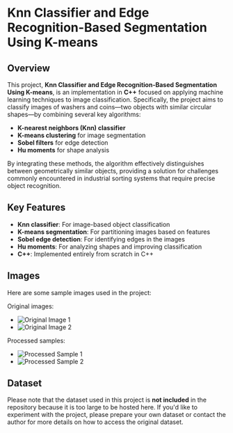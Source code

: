 # Knn Classifier and Edge Recognition-Based Segmentation Using K-means

## Overview

This project, **Knn Classifier and Edge Recognition-Based Segmentation Using K-means**, is an implementation in **C++** focused on applying machine learning techniques to image classification. Specifically, the project aims to classify images of washers and coins—two objects with similar circular shapes—by combining several key algorithms:

- **K-nearest neighbors (Knn) classifier**
- **K-means clustering** for image segmentation
- **Sobel filters** for edge detection
- **Hu moments** for shape analysis

By integrating these methods, the algorithm effectively distinguishes between geometrically similar objects, providing a solution for challenges commonly encountered in industrial sorting systems that require precise object recognition.

## Key Features

- **Knn classifier**: For image-based object classification
- **K-means segmentation**: For partitioning images based on features
- **Sobel edge detection**: For identifying edges in the images
- **Hu moments**: For analyzing shapes and improving classification
- **C++**: Implemented entirely from scratch in C++

## Images

Here are some sample images used in the project:

Original images:
- ![Original Image 1](img/116.ppm)
- ![Original Image 2](img/lllll.ppm)

Processed samples:
- ![Processed Sample 1](salida_p1.ppm)
- ![Processed Sample 2](salida_p2.ppm)

## Dataset

Please note that the dataset used in this project is **not included** in the repository because it is too large to be hosted here. If you'd like to experiment with the project, please prepare your own dataset or contact the author for more details on how to access the original dataset.

